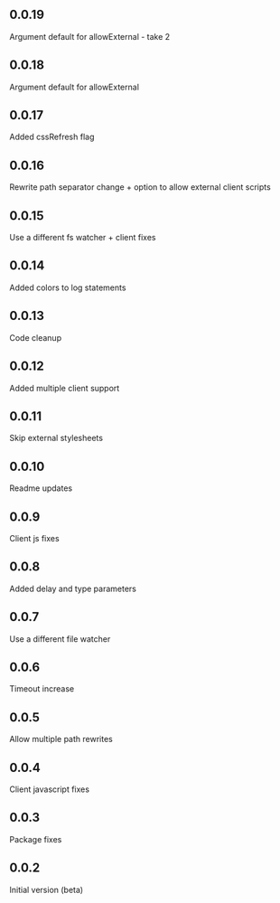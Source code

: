 0.0.19
-----
Argument default for allowExternal - take 2

0.0.18
-----
Argument default for allowExternal

0.0.17
-----
Added cssRefresh flag

0.0.16
-----
Rewrite path separator change + option to allow external client scripts

0.0.15
-----
Use a different fs watcher + client fixes

0.0.14
-----
Added colors to log statements

0.0.13
-----
Code cleanup

0.0.12
-----
Added multiple client support

0.0.11
-----
Skip external stylesheets

0.0.10
-----
Readme updates

0.0.9
-----
Client js fixes

0.0.8
-----
Added delay and type parameters

0.0.7
-----
Use a different file watcher

0.0.6
-----
Timeout increase

0.0.5
-----
Allow multiple path rewrites

0.0.4
-----
Client javascript fixes

0.0.3
-----
Package fixes

0.0.2
-----
Initial version (beta)

